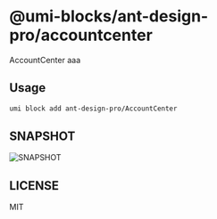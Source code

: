 # @umi-blocks/ant-design-pro/accountcenter

AccountCenter
aaa

## Usage

```sh
umi block add ant-design-pro/AccountCenter
```

## SNAPSHOT

![SNAPSHOT](./snapshot.png)

## LICENSE

MIT
